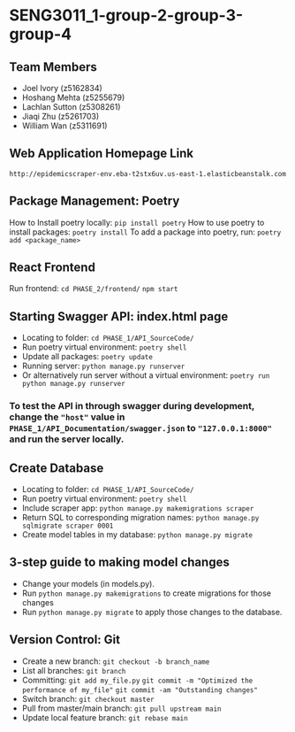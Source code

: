 # SENG3011_1-group-2-group-3-group-4

## Team Members
- Joel Ivory (z5162834) 
- Hoshang Mehta (z5255679) 
- Lachlan Sutton (z5308261) 
- Jiaqi Zhu (z5261703) 
- William Wan (z5311691) 

## Web Application Homepage Link
`http://epidemicscraper-env.eba-t2stx6uv.us-east-1.elasticbeanstalk.com`

## Package Management: Poetry 
How to Install poetry locally: 
`pip install poetry`
How to use poetry to install packages:
`poetry install` 
To add a package into poetry, run: 
`poetry add <package_name>`


## React Frontend
Run frontend: 
`cd PHASE_2/frontend/` 
`npm start` 


## Starting Swagger API: index.html page
- Locating to folder:
`cd PHASE_1/API_SourceCode/`
- Run poetry virtual environment:
`poetry shell`
- Update all packages:
`poetry update`
- Running server:
`python manage.py runserver`
- Or alternatively run server without a virtual environment:
`poetry run python manage.py runserver`

### To test the API in through swagger during development, change the `"host"` value in `PHASE_1/API_Documentation/swagger.json` to `"127.0.0.1:8000"` and run the server locally.


## Create Database
- Locating to folder:
`cd PHASE_1/API_SourceCode/`
- Run poetry virtual environment:
`poetry shell`
- Include scraper app:
`python manage.py makemigrations scraper`
- Return SQL to corresponding migration names:
`python manage.py sqlmigrate scraper 0001`
- Create model tables in my database:
`python manage.py migrate`


## 3-step guide to making model changes
- Change your models (in models.py).
- Run  `python manage.py makemigrations` to create migrations for those changes
- Run `python manage.py migrate` to apply those changes to the database.


## Version Control: Git 
- Create a new branch: 
`git checkout -b branch_name` 
- List all branches: 
`git branch` 
- Committing: 
`git add my_file.py` 
`git commit -m "Optimized the performance of my_file"` 
`git commit -am "Outstanding changes"` 
- Switch branch: 
`git checkout master` 
- Pull from master/main branch: 
`git pull upstream main` 
- Update local feature branch: 
`git rebase main` 





